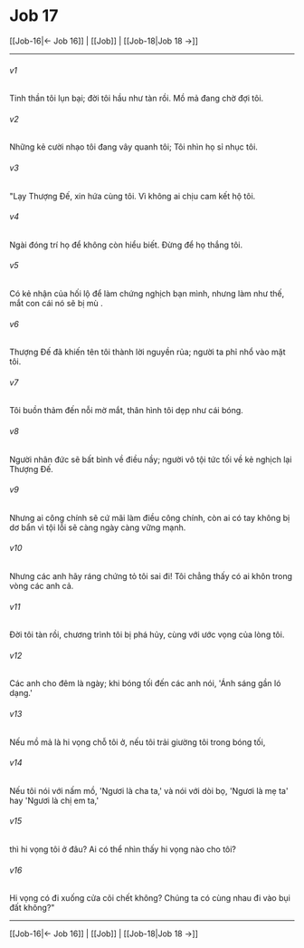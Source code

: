 # Job 17

[[Job-16|← Job 16]] | [[Job]] | [[Job-18|Job 18 →]]
***



###### v1 
Tinh thần tôi lụn bại; đời tôi hầu như tàn rồi. Mồ mả đang chờ đợi tôi. 

###### v2 
Những kẻ cười nhạo tôi đang vây quanh tôi; Tôi nhìn họ sỉ nhục tôi. 

###### v3 
"Lạy Thượng Đế, xin hứa cùng tôi. Vì không ai chịu cam kết hộ tôi. 

###### v4 
Ngài đóng trí họ để không còn hiểu biết. Đừng để họ thắng tôi. 

###### v5 
Có kẻ nhận của hối lộ để làm chứng nghịch bạn mình, nhưng làm như thế, mắt con cái nó sẽ bị mù . 

###### v6 
Thượng Đế đã khiến tên tôi thành lời nguyền rủa; người ta phỉ nhổ vào mặt tôi. 

###### v7 
Tôi buồn thảm đến nỗi mờ mắt, thân hình tôi dẹp như cái bóng. 

###### v8 
Người nhân đức sẽ bất bình về điều nầy; người vô tội tức tối về kẻ nghịch lại Thượng Đế. 

###### v9 
Nhưng ai công chính sẽ cứ mãi làm điều công chính, còn ai có tay không bị dơ bẩn vì tội lỗi sẽ càng ngày càng vững mạnh. 

###### v10 
Nhưng các anh hãy ráng chứng tỏ tôi sai đi! Tôi chẳng thấy có ai khôn trong vòng các anh cả. 

###### v11 
Đời tôi tàn rồi, chương trình tôi bị phá hủy, cùng với ước vọng của lòng tôi. 

###### v12 
Các anh cho đêm là ngày; khi bóng tối đến các anh nói, 'Ánh sáng gần ló dạng.' 

###### v13 
Nếu mồ mả là hi vọng chỗ tôi ở, nếu tôi trải giường tôi trong bóng tối, 

###### v14 
Nếu tôi nói với nấm mồ, 'Ngươi là cha ta,' và nói với dòi bọ, 'Ngươi là mẹ ta' hay 'Ngươi là chị em ta,' 

###### v15 
thì hi vọng tôi ở đâu? Ai có thể nhìn thấy hi vọng nào cho tôi? 

###### v16 
Hi vọng có đi xuống cửa cõi chết không? Chúng ta có cùng nhau đi vào bụi đất không?"

***
[[Job-16|← Job 16]] | [[Job]] | [[Job-18|Job 18 →]]

